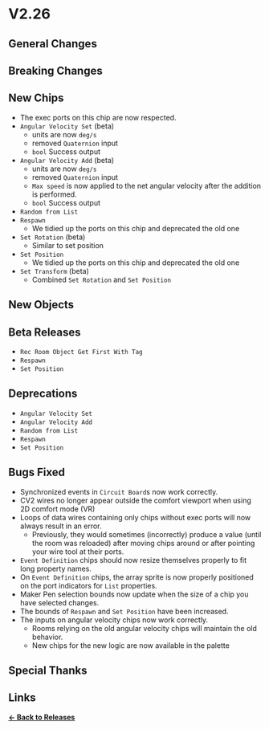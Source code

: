 # V2.26

## General Changes

## Breaking Changes

## New Chips

- The exec ports on this chip are now respected.
- `Angular Velocity Set` (beta)
  - units are now `deg/s`
  - removed `Quaternion` input
  - `bool` Success output
- `Angular Velocity Add` (beta)
  - units are now `deg/s`
  - removed `Quaternion` input
  - `Max speed` is now applied to the net angular velocity after the addition is performed.
  - `bool` Success output
- `Random from List`
- `Respawn`
  - We tidied up the ports on this chip and deprecated the old one
- `Set Rotation` (beta)
  - Similar to set position
- `Set Position`
  - We tidied up the ports on this chip and deprecated the old one
- `Set Transform` (beta)
  - Combined `Set Rotation` and `Set Position`

## New Objects

## Beta Releases

- `Rec Room Object Get First With Tag`
- `Respawn`
- `Set Position`

## Deprecations

- `Angular Velocity Set`
- `Angular Velocity Add`
- `Random from List`
- `Respawn`
- `Set Position`

## Bugs Fixed

- Synchronized events in `Circuit Board`s now work correctly.
- CV2 wires no longer appear outside the comfort viewport when using 2D comfort mode (VR)
- Loops of data wires containing only chips without exec ports will now always result in an error.
  - Previously, they would sometimes (incorrectly) produce a value (until the room was reloaded)
    after moving chips around or after pointing your wire tool at their ports.
- `Event Definition` chips should now resize themselves properly to fit long property names.
- On `Event Definition` chips, the array sprite is now properly positioned
  on the port indicators for `List` properties.
- Maker Pen selection bounds now update when the size of a chip you have selected changes.
- The bounds of `Respawn` and `Set Position` have been increased.
- The inputs on angular velocity chips now work correctly.
  - Rooms relying on the old angular velocity chips will maintain the old behavior.
  - New chips for the new logic are now available in the palette

## Special Thanks

## Links

**[<- Back to Releases](./)**
